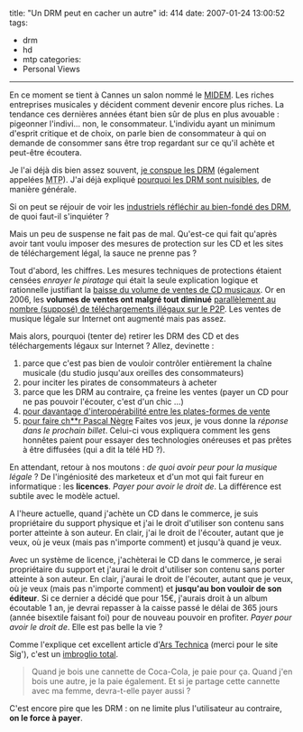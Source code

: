 title: "Un DRM peut en cacher un autre"
id: 414
date: 2007-01-24 13:00:52
tags:
- drm
- hd
- mtp
categories:
- Personal Views
---

En ce moment se tient à Cannes un salon nommé le [MIDEM](http://fr.wikipedia.org/wiki/Midem). Les riches entreprises musicales y décident comment devenir encore plus riches. La tendance ces dernières années étant bien sûr de plus en plus avouable : pigeonner l'indivi... non, le consommateur. L'individu ayant un minimum d'esprit critique et de choix, on parle bien de consommateur à qui on demande de consommer sans être trop regardant sur ce qu'il achète et peut-être écoutera.

Je l'ai déjà dis bien assez souvent, [je conspue les DRM](https://oncletom.io/2006/11/08/msn-music-mp3-drm-dtc/) (également appelées <acronym title="Mesures Techniques de Protection">MTP</acronym>). J'ai déjà expliqué [pourquoi les DRM sont nuisibles](https://oncletom.io/2006/06/11/defective-by-design/), de manière générale.

Si on peut se réjouir de voir les [industriels réfléchir au bien-fondé des DRM](http://www.liberation.fr/actualite/economie/230039.FR.php), de quoi faut-il s'inquiéter ?
<!--more-->
Mais un peu de suspense ne fait pas de mal. Qu'est-ce qui fait qu'après avoir tant voulu imposer des mesures de protection sur les CD et les sites de téléchargement légal, la sauce ne prenne pas ?

Tout d'abord, les chiffres. Les mesures techniques de protections étaient censées _enrayer le piratage_ qui était la seule explication logique et rationnelle justifiant la [baisse du volume de ventes de CD musicaux](http://fr.news.yahoo.com/22012007/7/toujours-moins-de-cd-vendus-en-2006.html). Or en 2006, les **volumes de ventes ont malgré tout diminué** [parallèlement au nombre (supposé) de téléchargements illégaux sur le P2P](http://fr.news.yahoo.com/18012007/7/peer-to-peer-moitie-moins-de-fichiers-telecharges-en-2006.html). Les ventes de musique légale sur Internet ont augmenté mais pas assez.

Mais alors, pourquoi (tenter de) retirer les DRM des CD et des téléchargements légaux sur Internet ? Allez, devinette :

1.  parce que c'est pas bien de vouloir contrôler entièrement la chaîne musicale (du studio jusqu'aux oreilles des consommateurs)
2.  pour inciter les pirates de consommateurs à acheter
3.  parce que les DRM au contraire, ça freine les ventes (payer un CD pour ne pas pouvoir l'écouter, c'est d'un chic ...)
4.  [pour davantage d'interopérabilité entre les plates-formes de vente](http://www.clubic.com/actualite-68655-drm-itunes-france-hausse.html)
5.  [pour faire ch**r Pascal Nègre](http://www.zdnet.fr/actualites/internet/0,39020774,39366196,00.htm)
Faites vos jeux, je vous donne la _réponse dans le prochain billet_. Celui-ci vous expliquera comment les gens honnêtes paient pour essayer des technologies onéreuses et pas prêtes à être diffusées (qui a dit la télé HD ?).

En attendant, retour à nos moutons : _de quoi avoir peur pour la musique légale_ ?
De l'ingéniosité des marketeux et d'un mot qui fait fureur en informatique : les **licences**. _Payer pour avoir le droit de_. La différence est subtile avec le modèle actuel.

A l'heure actuelle, quand j'achète un CD dans le commerce, je suis propriétaire du support physique et j'ai le droit d'utiliser son contenu sans porter atteinte à son auteur. En clair, j'ai le droit de l'écouter, autant que je veux, où je veux (mais pas n'importe comment) et jusqu'à quand je veux.

Avec un système de licence, j'achèterai le CD dans le commerce, je serai propriétaire du support et j'aurai le droit d'utiliser son contenu sans porter atteinte à son auteur. En clair, j'aurai le droit de l'écouter, autant que je veux, où je veux (mais pas n'importe comment) et **jusqu'au bon vouloir de son éditeur**.
Si ce dernier a décidé que pour 15€, j'aurais droit à un album écoutable 1 an, je devrai repasser à la caisse passé le délai de 365 jours (année bisextile faisant foi) pour de nouveau pouvoir en profiter. _Payer pour avoir le droit de_. Elle est pas belle la vie ?

Comme l'explique cet excellent article d'[Ars Technica](http://arstechnica.com) (merci pour le site Sig'), c'est un [imbroglio total](http://arstechnica.com/news.ars/post/20070115-8616.html).
> Quand je bois une cannette de Coca-Cola, je paie pour ça. Quand j'en bois une autre, je la paie également. Et si je partage cette cannette avec ma femme, devra-t-elle payer aussi ?

C'est encore pire que les DRM : on ne limite plus l'utilisateur au contraire, **on le force à payer**.